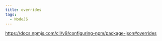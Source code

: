 ```yaml
---
title: overrides
tags:
  - NodeJS
---
```


https://docs.npmjs.com/cli/v9/configuring-npm/package-json#overrides
